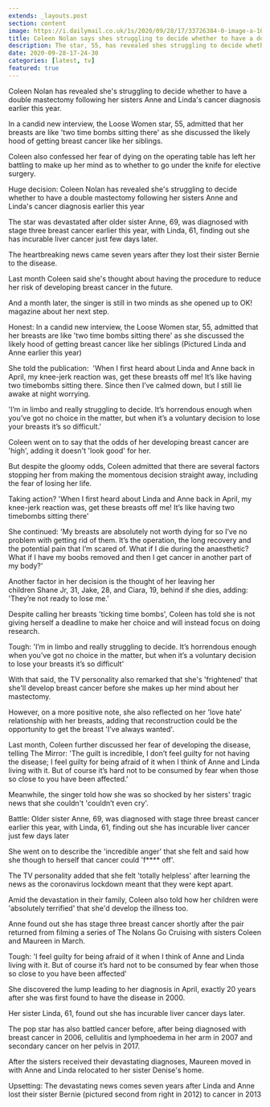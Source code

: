 ```yaml
---
extends: _layouts.post
section: content
image: https://i.dailymail.co.uk/1s/2020/09/28/17/33726384-0-image-a-103_1601309401625.jpg 
title: Coleen Nolan says shes struggling to decide whether to have a double mastectomy 
description: The star, 55, has revealed shes struggling to decide whether to have a double mastectomy over fears shell die in surgery following her sisters Anne and Lindas cancer diagnosis. 
date: 2020-09-28-17-24-30 
categories: [latest, tv] 
featured: true 
--- 
```

Coleen Nolan has revealed she's struggling to decide whether to have a double mastectomy following her sisters Anne and Linda's cancer diagnosis earlier this year.

In a candid new interview, the Loose Women star, 55, admitted that her breasts are like 'two time bombs sitting there' as she discussed the likely hood of getting breast cancer like her siblings.

Coleen also confessed her fear of dying on the operating table has left her battling to make up her mind as to whether to go under the knife for elective surgery. 

Huge decision: Coleen Nolan has revealed she's struggling to decide whether to have a double mastectomy following her sisters Anne and Linda's cancer diagnosis earlier this year

The star was devastated after older sister Anne, 69, was diagnosed with stage three breast cancer earlier this year, with Linda, 61, finding out she has incurable liver cancer just few days later. 

The heartbreaking news came seven years after they lost their sister Bernie to the disease.

Last month Coleen said she's thought about having the procedure to reduce her risk of developing breast cancer in the future. 

And a month later, the singer is still in two minds as she opened up to OK! magazine about her next step.

Honest: In a candid new interview, the Loose Women star, 55, admitted that her breasts are like 'two time bombs sitting there' as she discussed the likely hood of getting breast cancer like her siblings (Pictured Linda and Anne earlier this year)

She told the publication:  'When I first heard about Linda and Anne back in April, my knee-jerk reaction was, get these breasts off me! It’s like having two timebombs sitting there. Since then I’ve calmed down, but I still lie awake at night worrying. 

'I’m in limbo and really struggling to decide. It’s horrendous enough when you’ve got no choice in the matter, but when it’s a voluntary decision to lose your breasts it’s so difficult.'

Coleen went on to say that the odds of her developing breast cancer are 'high', adding it doesn't 'look good' for her.

But despite the gloomy odds, Coleen admitted that there are several factors stopping her from making the momentous decision straight away, including the fear of losing her life.

Taking action? 'When I first heard about Linda and Anne back in April, my knee-jerk reaction was, get these breasts off me! It’s like having two timebombs sitting there'

She continued: 'My breasts are absolutely not worth dying for so I’ve no problem with getting rid of them. It’s the operation, the long recovery and the potential pain that I’m scared of. What if I die during the anaesthetic? What if I have my boobs removed and then I get cancer in another part of my body?'

Another factor in her decision is the thought of her leaving her children Shane Jr, 31, Jake, 28, and Ciara, 19, behind if she dies, adding: 'They’re not ready to lose me.' 

Despite calling her breasts 'ticking time bombs', Coleen has told she is not giving herself a deadline to make her choice and will instead focus on doing research.

Tough: 'I’m in limbo and really struggling to decide. It’s horrendous enough when you’ve got no choice in the matter, but when it’s a voluntary decision to lose your breasts it’s so difficult'

With that said, the TV personality also remarked that she's 'frightened' that she'll develop breast cancer before she makes up her mind about her mastectomy. 

However, on a more positive note, she also reflected on her 'love hate' relationship with her breasts, adding that reconstruction could be the opportunity to get the breast 'I’ve always wanted'. 

Last month, Coleen further discussed her fear of developing the disease, telling The Mirror: 'The guilt is incredible, I don’t feel guilty for not having the disease; I feel guilty for being afraid of it when I think of Anne and Linda living with it. But of course it’s hard not to be consumed by fear when those so close to you have been affected.' 

Meanwhile, the singer told how she was so shocked by her sisters' tragic news that she couldn't 'couldn’t even cry'.

Battle: Older sister Anne, 69, was diagnosed with stage three breast cancer earlier this year, with Linda, 61, finding out she has incurable liver cancer just few days later

She went on to describe the 'incredible anger' that she felt and said how she though to herself that cancer could 'f**** off'.

The TV personality added that she felt 'totally helpless' after learning the news as the coronavirus lockdown meant that they were kept apart. 

Amid the devastation in their family, Coleen also told how her children were 'absolutely terrified' that she'd develop the illness too.

Anne found out she has stage three breast cancer shortly after the pair returned from filming a series of The Nolans Go Cruising with sisters Coleen and Maureen in March. 

Tough: 'I feel guilty for being afraid of it when I think of Anne and Linda living with it. But of course it’s hard not to be consumed by fear when those so close to you have been affected'

She discovered the lump leading to her diagnosis in April, exactly 20 years after she was first found to have the disease in 2000. 

Her sister Linda, 61, found out she has incurable liver cancer days later. 

The pop star has also battled cancer before, after being diagnosed with breast cancer in 2006, cellulitis and lymphoedema in her arm in 2007 and secondary cancer on her pelvis in 2017. 

After the sisters received their devastating diagnoses, Maureen moved in with Anne and Linda relocated to her sister Denise's home. 

Upsetting: The devastating news comes seven years after Linda and Anne lost their sister Bernie (pictured second from right in 2012) to cancer in 2013

